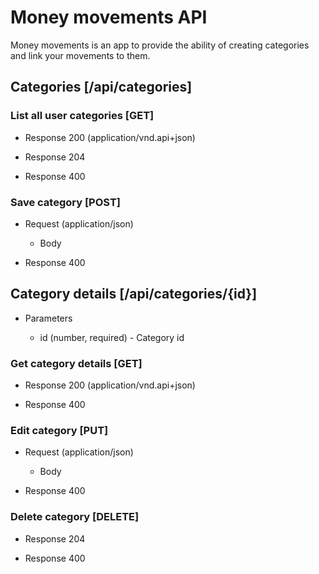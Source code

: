 # Money movements API
Money movements is an app to provide the ability of creating categories and link
your movements to them.

## Categories [/api/categories]

### List all user categories [GET]

+ Response 200 (application/vnd.api+json)

     <!-- include(categories/response/categories.get.json) -->

+ Response 204

+ Response 400

     <!-- include(errors/400.json) -->

### Save category [POST]

+ Request (application/json)

    + Body

        <!-- include(categories/request/categories.post.json) -->

+ Response 400

     <!-- include(errors/400.json) -->

## Category details [/api/categories/{id}]

+ Parameters

    + id (number, required) - Category id

### Get category details [GET]

+ Response 200 (application/vnd.api+json)

    <!-- include(categories/response/categories.{id}.get.json) -->

+ Response 400

     <!-- include(errors/400.json) -->


### Edit category [PUT]

+ Request (application/json)

    + Body

        <!-- include(categories/request/categories.post.json) -->

+ Response 400

     <!-- include(errors/400.json) -->

### Delete category [DELETE]

+ Response 204

+ Response 400

     <!-- include(errors/400.json) -->
